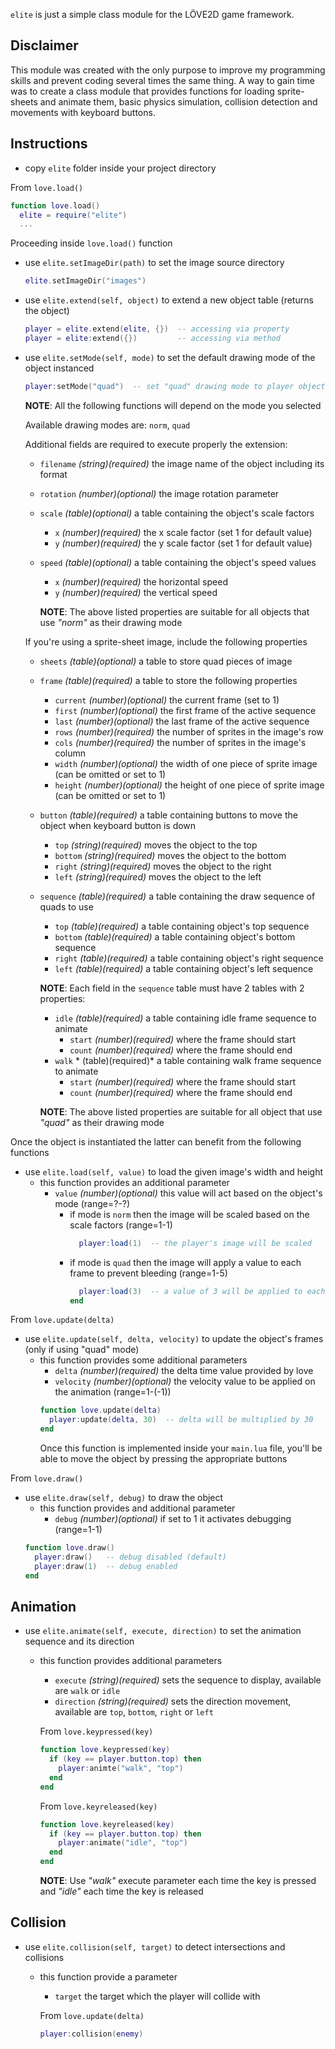 `elite` is just a simple class module for the LÖVE2D game framework.

## Disclaimer

This module was created with the only purpose to improve my programming skills and prevent coding several times the same thing.
A way to gain time was to create a class module that provides functions for loading sprite-sheets and animate them, basic physics simulation, 
collision detection and movements with keyboard buttons.


## Instructions
- copy `elite` folder inside your project directory

From `love.load()`
```lua
function love.load()
  elite = require("elite")
  ...
```
Proceeding inside `love.load()` function

- use `elite.setImageDir(path)` to set the image source directory
  ```lua
  elite.setImageDir("images")
  ```
- use `elite.extend(self, object)` to extend a new object table (returns the object)
  ```lua
  player = elite.extend(elite, {})  -- accessing via property
  player = elite:extend({})         -- accessing via method
  ```
- use `elite.setMode(self, mode)` to set the default drawing mode of the object instanced
  ```lua
  player:setMode("quad")  -- set "quad" drawing mode to player object
  ```
  **NOTE**: All the following functions will depend on the mode you selected

  Available drawing modes are: `norm`, `quad`

  Additional fields are required to execute properly the extension:
    - `filename` *(string)(required)* the image name of the object including its format
    - `rotation` *(number)(optional)* the image rotation parameter
    - `scale` *(table)(optional)* a table containing the object's scale factors
      - `x` *(number)(required)* the x scale factor (set 1 for default value)
      - `y` *(number)(required)* the y scale factor (set 1 for default value)
    - `speed` *(table)(optional)* a table containing the object's speed values
      - `x` *(number)(required)* the horizontal speed
      - `y` *(number)(required)* the vertical speed

      **NOTE**: The above listed properties are suitable for all objects that use *"norm"* as their drawing mode

    If you're using a sprite-sheet image, include the following properties
    - `sheets` *(table)(optional)* a table to store quad pieces of image
    - `frame` *(table)(required)* a table to store the following properties
      - `current` *(number)(optional)* the current frame (set to 1)
      - `first` *(number)(optional)* the first frame of the active sequence
      - `last` *(number)(optional)* the last frame of the active sequence
      - `rows` *(number)(required)* the number of sprites in the image's row
      - `cols` *(number)(required)* the number of sprites in the image's column
      - `width` *(number)(optional)* the width of one piece of sprite image (can be omitted or set to 1)
      - `height` *(number)(optional)* the height of one piece of sprite image (can be omitted or set to 1)
    - `button` *(table)(required)* a table containing buttons to move the object when keyboard button is down
      - `top` *(string)(required)* moves the object to the top
      - `bottom` *(string)(required)* moves the object to the bottom
      - `right` *(string)(required)* moves the object to the right
      - `left` *(string)(required)* moves the object to the left
    - `sequence` *(table)(required)* a table containing the draw sequence of quads to use
      - `top` *(table)(required)* a table containing object's top sequence
      - `bottom` *(table)(required)* a table containing object's bottom sequence
      - `right` *(table)(required)* a table containing object's right sequence
      - `left` *(table)(required)* a table containing object's left sequence

      **NOTE**: Each field in the `sequence` table must have 2 tables with 2 properties:
        - `idle` *(table)(required)* a table containing idle frame sequence to animate
          - `start` *(number)(required)* where the frame should start
          - `count` *(number)(required)* where the frame should end
        - `walk` * (table)(required)* a table containing walk frame sequence to animate
          - `start` *(number)(required)* where the frame should start
          - `count` *(number)(required)* where the frame should end

      **NOTE**: The above listed properties are suitable for all object that use *"quad"* as their drawing mode

Once the object is instantiated the latter can benefit from the following functions
- use `elite.load(self, value)` to load the given image's width and height
  - this function provides an additional parameter
    - `value` *(number)(optional)* this value will act based on the object's mode (range=?-?)
      - if mode is `norm` then the image will be scaled based on the scale factors (range=1-1)
        ```lua
          player:load(1)  -- the player's image will be scaled
        ```
      - if mode is `quad` then the image will apply a value to each frame to prevent bleeding (range=1-5)
        ```lua
          player:load(3)  -- a value of 3 will be applied to each frame
        end
        ```

From `love.update(delta)`
- use `elite.update(self, delta, velocity)` to update the object's frames (only if using "quad" mode)
  - this function provides some additional parameters
    - `delta` *(number)(required)* the delta time value provided by love
    - `velocity` *(number)(optional)* the velocity value to be applied on the animation (range=1-(-1))
    ```lua
    function love.update(delta)
      player:update(delta, 30)  -- delta will be multiplied by 30
    end
    ```
    Once this function is implemented inside your `main.lua` file, you'll be able to move the object by pressing the appropriate buttons

From `love.draw()`
- use `elite.draw(self, debug)` to draw the object
  - this function provides and additional parameter
    - `debug` *(number)(optional)* if set to 1 it activates debugging (range=1-1)
  ```lua
  function love.draw()
    player:draw()   -- debug disabled (default)
    player:draw(1)  -- debug enabled
  end
  ```
## Animation
- use `elite.animate(self, execute, direction)` to set the animation sequence and its direction
  - this function provides additional parameters
    - `execute` *(string)(required)* sets the sequence to display, available are `walk` or `idle`
    - `direction` *(string)(required)* sets the direction movement, available are `top`, `bottom`, `right` or `left`

    From `love.keypressed(key)`
    ```lua
    function love.keypressed(key)
      if (key == player.button.top) then
        player:animte("walk", "top")
      end
    end
    ```
    From `love.keyreleased(key)`
    ```lua
    function love.keyreleased(key)
      if (key == player.button.top) then
        player:animate("idle", "top")
      end
    end
    ```

    **NOTE**: Use *"walk"* execute parameter each time the key is pressed and *"idle"* each time the key is released

## Collision
- use `elite.collision(self, target)` to detect intersections and collisions
  - this function provide a parameter
    - `target` the target which the player will collide with

    From `love.update(delta)`
    ```lua
    player:collision(enemy)
    ```
